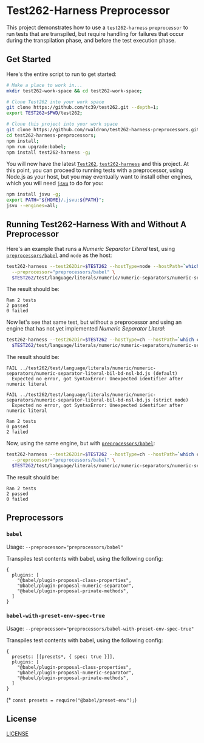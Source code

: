 # Test262-Harness Preprocessor

This project demonstrates how to use a `test262-harness` `preprocessor` to run tests that are transpiled, but require handling for failures that occur during the transpilation phase, and before the test execution phase. 


## Get Started


Here's the entire script to run to get started: 

```sh
# Make a place to work in...
mkdir test262-work-space && cd test262-work-space;

# Clone Test262 into your work space
git clone https://github.com/tc39/test262.git --depth=1;
export TEST262=$PWD/test262;

# Clone this project into your work space
git clone https://github.com/rwaldron/test262-harness-preprocessors.git
cd test262-harness-preprocessors;
npm install;
npm run upgrade:babel;
npm install test262-harness -g;
```

You will now have the latest [`Test262`](https://github.com/tc39/test262), [`test262-harness`](https://github.com/bterlson/test262-harness) and this project. At this point, you can proceed to running tests with a preprocessor, using Node.js as your host, but you may eventually want to install other engines, which you will need [`jsvu`](https://github.com/GoogleChromeLabs/jsvu/) to do for you: 

```sh
npm install jsvu -g;
export PATH="${HOME}/.jsvu:${PATH}";
jsvu --engines=all;
```

## Running Test262-Harness With and Without A Preprocessor


Here's an example that runs a _Numeric Separator Literal_ test, using [`preprocessors/babel`](#babel) and `node` as the host:

```sh
test262-harness --test262Dir=$TEST262 --hostType=node --hostPath=`which node` \
  --preprocessor="preprocessors/babel" \
  $TEST262/test/language/literals/numeric/numeric-separators/numeric-separator-literal-bil-bd-nsl-bd.js
```

The result should be: 

```
Ran 2 tests
2 passed
0 failed
```

Now let's see that same test, but without a preprocessor and using an engine that has not yet implemented _Numeric Separator Literal_: 

```sh
test262-harness --test262Dir=$TEST262 --hostType=ch --hostPath=`which ch` \
  $TEST262/test/language/literals/numeric/numeric-separators/numeric-separator-literal-bil-bd-nsl-bd.js
```

The result should be: 

```
FAIL ../test262/test/language/literals/numeric/numeric-separators/numeric-separator-literal-bil-bd-nsl-bd.js (default)
  Expected no error, got SyntaxError: Unexpected identifier after numeric literal

FAIL ../test262/test/language/literals/numeric/numeric-separators/numeric-separator-literal-bil-bd-nsl-bd.js (strict mode)
  Expected no error, got SyntaxError: Unexpected identifier after numeric literal

Ran 2 tests
0 passed
2 failed
```

Now, using the same engine, but with [`preprocessors/babel`](#babel):

```sh
test262-harness --test262Dir=$TEST262 --hostType=ch --hostPath=`which ch` \
  --preprocessor="preprocessors/babel" \
  $TEST262/test/language/literals/numeric/numeric-separators/numeric-separator-literal-bil-bd-nsl-bd.js
```

The result should be: 

```
Ran 2 tests
2 passed
0 failed
```




## Preprocessors

### `babel`

Usage: `--preprocessor="preprocessors/babel"`

Transpiles test contents with babel, using the following config: 

```
{
  plugins: [
    "@babel/plugin-proposal-class-properties",
    "@babel/plugin-proposal-numeric-separator",
    "@babel/plugin-proposal-private-methods",
  ]
}
```

### `babel-with-preset-env-spec-true`

Usage: `--preprocessor="preprocessors/babel-with-preset-env-spec-true"`

Transpiles test contents with babel, using the following config: 

```
{
  presets: [[presets*, { spec: true }]],
  plugins: [
    "@babel/plugin-proposal-class-properties",
    "@babel/plugin-proposal-numeric-separator",
    "@babel/plugin-proposal-private-methods",
  ]
}
```
(\* `const presets = require("@babel/preset-env");`)



## License

[LICENSE](LICENSE)
